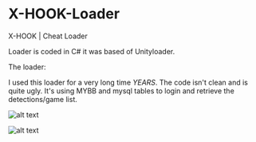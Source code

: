 # X-HOOK-Loader
X-HOOK | Cheat Loader

Loader is coded in C# it was based of Unityloader.

The loader:

I used this loader for a very long time *YEARS*. The code isn't clean and is quite ugly. It's using MYBB and mysql tables to login and retrieve the detections/game list.

![alt text](https://i.gyazo.com/49540107ab925e4928e700bbfca22b12.png)


![alt text](https://i.gyazo.com/15d4f565873ebcd80243d46e2139633e.png)
